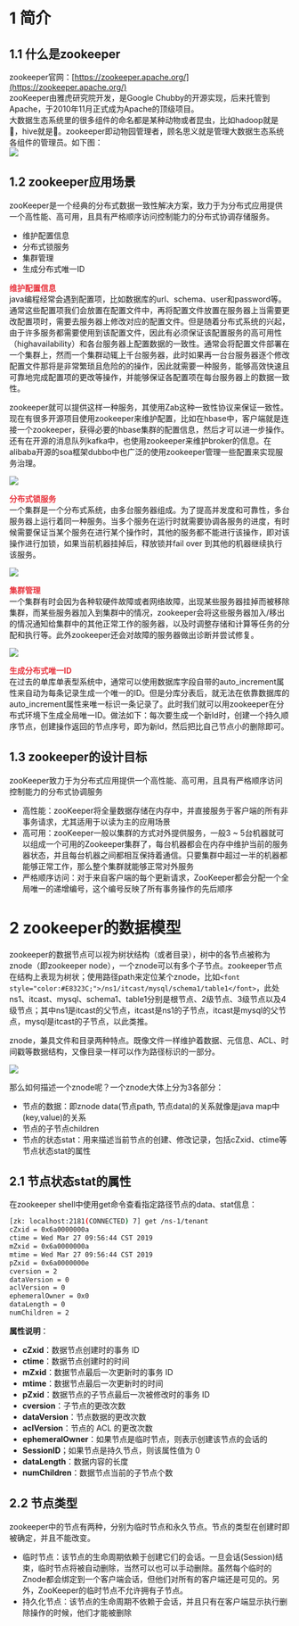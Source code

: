 # 1 简介
## 1.1 什么是zookeeper
zookeeper官网：[https://zookeeper.apache.org/](https://zookeeper.apache.org/)  
zooKeeper由雅虎研究院开发，是Google Chubby的开源实现，后来托管到Apache，于2010年11月正式成为Apache的顶级项目。  
大数据生态系统里的很多组件的命名都是某种动物或者昆虫，比如hadoop就是🐘，hive就是🐝。zookeeper即动物园管理者，顾名思义就是管理大数据生态系统各组件的管理员。如下图：  
![](images/1.png)



## 1.2 zookeeper应用场景
zooKeeper是一个经典的分布式数据一致性解决方案，致力于为分布式应用提供一个高性能、高可用，且具有严格顺序访问控制能力的分布式协调存储服务。

+ 维护配置信息
+ 分布式锁服务
+ 集群管理
+ 生成分布式唯一ID

**<font style="color:#E8323C;"></font>**

**<font style="color:#E8323C;">维护配置信息</font>**  
java编程经常会遇到配置项，比如数据库的url、schema、user和password等。通常这些配置项我们会放置在配置文件中，再将配置文件放置在服务器上当需要更改配置项时，需要去服务器上修改对应的配置文件。但是随着分布式系统的兴起，由于许多服务都需要使用到该配置文件，因此有必须保证该配置服务的高可用性（highavailability）和各台服务器上配置数据的一致性。通常会将配置文件部署在一个集群上，然而一个集群动辄上千台服务器，此时如果再一台台服务器逐个修改配置文件那将是非常繁琐且危险的的操作，因此就需要一种服务，能够高效快速且可靠地完成配置项的更改等操作，并能够保证各配置项在每台服务器上的数据一致性。

zookeeper就可以提供这样一种服务，其使用Zab这种一致性协议来保证一致性。现在有很多开源项目使用zookeeper来维护配置，比如在hbase中，客户端就是连接一个zookeeper，获得必要的hbase集群的配置信息，然后才可以进一步操作。还有在开源的消息队列kafka中，也使用zookeeper来维护broker的信息。在alibaba开源的soa框架dubbo中也广泛的使用zookeeper管理一些配置来实现服务治理。



![](images/2.png)

**<font style="color:#E8323C;">分布式锁服务</font>**  
一个集群是一个分布式系统，由多台服务器组成。为了提高并发度和可靠性，多台服务器上运行着同一种服务。当多个服务在运行时就需要协调各服务的进度，有时候需要保证当某个服务在进行某个操作时，其他的服务都不能进行该操作，即对该操作进行加锁，如果当前机器挂掉后，释放锁并fail over 到其他的机器继续执行该服务。



![](images/3.png)



**<font style="color:#E8323C;">集群管理</font>**  
一个集群有时会因为各种软硬件故障或者网络故障，出现某些服务器挂掉而被移除集群，而某些服务器加入到集群中的情况，zookeeper会将这些服务器加入/移出的情况通知给集群中的其他正常工作的服务器，以及时调整存储和计算等任务的分配和执行等。此外zookeeper还会对故障的服务器做出诊断并尝试修复。



![](images/4.png)

**<font style="color:#E8323C;">生成分布式唯一ID</font>**  
在过去的单库单表型系统中，通常可以使用数据库字段自带的auto_increment属性来自动为每条记录生成一个唯一的ID。但是分库分表后，就无法在依靠数据库的auto_increment属性来唯一标识一条记录了。此时我们就可以用zookeeper在分布式环境下生成全局唯一ID。做法如下：每次要生成一个新Id时，创建一个持久顺序节点，创建操作返回的节点序号，即为新Id，然后把比自己节点小的删除即可。



## 1.3 zookeeper的设计目标
zooKeeper致力于为分布式应用提供一个高性能、高可用，且具有严格顺序访问控制能力的分布式协调服务

+ 高性能：zooKeeper将全量数据存储在内存中，并直接服务于客户端的所有非事务请求，尤其适用于以读为主的应用场景
+ 高可用：zooKeeper一般以集群的方式对外提供服务，一般3 ~ 5台机器就可以组成一个可用的Zookeeper集群了，每台机器都会在内存中维护当前的服务器状态，并且每台机器之间都相互保持着通信。只要集群中超过一半的机器都能够正常工作，那么整个集群就能够正常对外服务
+ 严格顺序访问：对于来自客户端的每个更新请求，ZooKeeper都会分配一个全局唯一的递增编号，这个编号反映了所有事务操作的先后顺序

# 2 zookeeper的数据模型
zookeeper的数据节点可以视为树状结构（或者目录），树中的各节点被称为znode（即zookeeper node），一个znode可以有多个子节点。zookeeper节点在结构上表现为树状；使用路径path来定位某个znode，比如`<font style="color:#E8323C;">/ns1/itcast/mysql/schema1/table1</font>`，此处ns1、itcast、mysql、schema1、table1分别是根节点、2级节点、3级节点以及4级节点；其中ns1是itcast的父节点，itcast是ns1的子节点，itcast是mysql的父节点，mysql是itcast的子节点，以此类推。

znode，兼具文件和目录两种特点。既像文件一样维护着数据、元信息、ACL、时间戳等数据结构，又像目录一样可以作为路径标识的一部分。

![](images/5.png)



那么如何描述一个znode呢？一个znode大体上分为3各部分：

+ 节点的数据：即znode data(节点path, 节点data)的关系就像是java map中(key,value)的关系
+ 节点的子节点children
+ 节点的状态stat：用来描述当前节点的创建、修改记录，包括cZxid、ctime等节点状态stat的属性



## 2.1 节点状态stat的属性
在zookeeper shell中使用get命令查看指定路径节点的data、stat信息：

```bash
[zk: localhost:2181(CONNECTED) 7] get /ns-1/tenant
cZxid = 0x6a0000000a
ctime = Wed Mar 27 09:56:44 CST 2019
mZxid = 0x6a0000000a
mtime = Wed Mar 27 09:56:44 CST 2019
pZxid = 0x6a0000000e
cversion = 2
dataVersion = 0
aclVersion = 0
ephemeralOwner = 0x0
dataLength = 0
numChildren = 2
```

**属性说明**：

+ **cZxid**：数据节点创建时的事务 ID
+ **ctime**：数据节点创建时的时间
+ **mZxid**：数据节点最后一次更新时的事务 ID
+ **mtime**：数据节点最后一次更新时的时间
+ **pZxid**：数据节点的子节点最后一次被修改时的事务 ID
+ **cversion**：子节点的更改次数
+ **dataVersion**：节点数据的更改次数
+ **aclVersion**：节点的 ACL 的更改次数
+ **ephemeralOwner**：如果节点是临时节点，则表示创建该节点的会话的
+ **SessionID**；如果节点是持久节点，则该属性值为 0
+ **dataLength**：数据内容的长度
+ **numChildren**：数据节点当前的子节点个数

## 2.2 节点类型
zookeeper中的节点有两种，分别为临时节点和永久节点。节点的类型在创建时即被确定，并且不能改变。

+ 临时节点：该节点的生命周期依赖于创建它们的会话。一旦会话(Session)结束，临时节点将被自动删除，当然可以也可以手动删除。虽然每个临时的Znode都会绑定到一个客户端会话，但他们对所有的客户端还是可见的。另外，ZooKeeper的临时节点不允许拥有子节点。
+ 持久化节点：该节点的生命周期不依赖于会话，并且只有在客户端显示执行删除操作的时候，他们才能被删除

